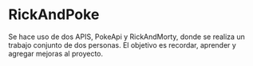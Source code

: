 # RickAndPoke
Se hace uso de dos APIS, PokeApi y RickAndMorty, donde se realiza un trabajo conjunto de dos personas. El objetivo es recordar, aprender y agregar mejoras al proyecto.
